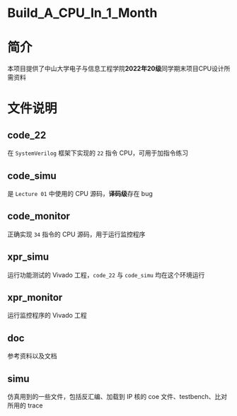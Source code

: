 # Build_A_CPU_In_1_Month
# 简介
本项目提供了中山大学电子与信息工程学院**2022年20级**同学期末项目CPU设计所需资料
# 文件说明
## code_22
在 `SystemVerilog` 框架下实现的 `22` 指令 CPU，可用于加指令练习
## code_simu
是 `Lecture 01` 中使用的 CPU 源码，**译码级**存在 bug
## code_monitor
正确实现 `34` 指令的 CPU 源码，用于运行监控程序
## xpr_simu
运行功能测试的 Vivado 工程，`code_22` 与 `code_simu` 均在这个环境运行
## xpr_monitor
运行监控程序的 Vivado 工程
## doc
参考资料以及文档
## simu
仿真用到的一些文件，包括反汇编、加载到 IP 核的 coe 文件、testbench、比对所用的 trace

